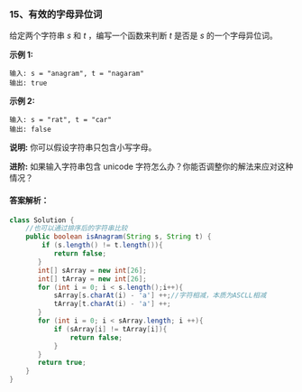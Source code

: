 ### 15、有效的字母异位词

给定两个字符串 *s* 和 *t* ，编写一个函数来判断 *t* 是否是 *s* 的一个字母异位词。

**示例 1:**

```
输入: s = "anagram", t = "nagaram"
输出: true
```

**示例 2:**

```
输入: s = "rat", t = "car"
输出: false
```

**说明:**
你可以假设字符串只包含小写字母。

**进阶:**
如果输入字符串包含 unicode 字符怎么办？你能否调整你的解法来应对这种情况？

#### 答案解析：

```java
class Solution {
    //也可以通过排序后的字符串比较
    public boolean isAnagram(String s, String t) {
        if (s.length() != t.length()){
           return false;
       }
       int[] sArray = new int[26];
       int[] tArray = new int[26];
       for (int i = 0; i < s.length();i++){
           sArray[s.charAt(i) - 'a'] ++;//字符相减，本质为ASCLL相减
           tArray[t.charAt(i) - 'a'] ++;
       }
       for (int i = 0; i < sArray.length; i ++){
           if (sArray[i] != tArray[i]){
               return false;
           }
       }
       return true;
    }
}
```

